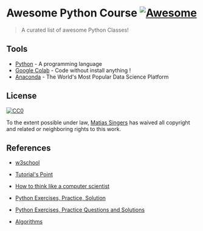 # Awesome Python Course [![Awesome](https://cdn.rawgit.com/sindresorhus/awesome/d7305f38d29fed78fa85652e3a63e154dd8e8829/media/badge.svg)](https://github.com/sindresorhus/awesome#readme)
> A curated list of awesome Python Classes!

## Tools

- [Python](https://www.python.org/) - A programming language
- [Google Colab](https://colab.research.google.com/?hl=pt-BR#create=true) - Code without install anything !
- [Anaconda](https://www.anaconda.com/) - The World's Most Popular Data Science Platform


## License

[![CC0](https://licensebuttons.net/p/zero/1.0/88x31.png)](https://creativecommons.org/publicdomain/zero/1.0/)

To the extent possible under law, [Matias Singers](https://mts.io) has waived all copyright and related or neighboring rights to this work.


## References
- [w3school](https://www.w3schools.com/python/)

- [Tutorial's Point](https://www.tutorialspoint.com/python/index.htm)

- [How to think like a computer scientist](https://openbookproject.net/thinkcs/python/english3e/)
- [Python Exercises, Practice, Solution](https://www.w3resource.com/python-exercises/)
- [Python Exercises, Practice Questions and Solutions](https://www.geeksforgeeks.org/python-exercises-practice-questions-and-solutions/)
- [Algorithms](https://www.geeksforgeeks.org/algorithms-gq/)
